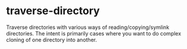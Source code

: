 traverse-directory
===============

Traverse directories with various ways of reading/copying/symlink directories.
The intent is primarily cases where you want to do complex cloning of one directory into another.
